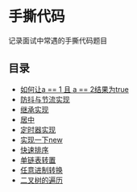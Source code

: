 # 手撕代码

记录面试中常遇的手撕代码题目

## 目录
* [如何让a == 1 且 a == 2结果为true](./1equal2.md)
* [防抖与节流实现](./debounce-throttle.md)
* [继承实现](./inherit.md)
* [居中](./middle-center.md)
* [定时器实现](./myClock.md)
* [实现一下new](./myNew.md)
* [快速排序](./quicksort.md)
* [单链表转置](./reverseList.md)
* [任意进制转换](./transfer.md)
* [二叉树的遍历](./treeTraverse.md)

<tongji/>